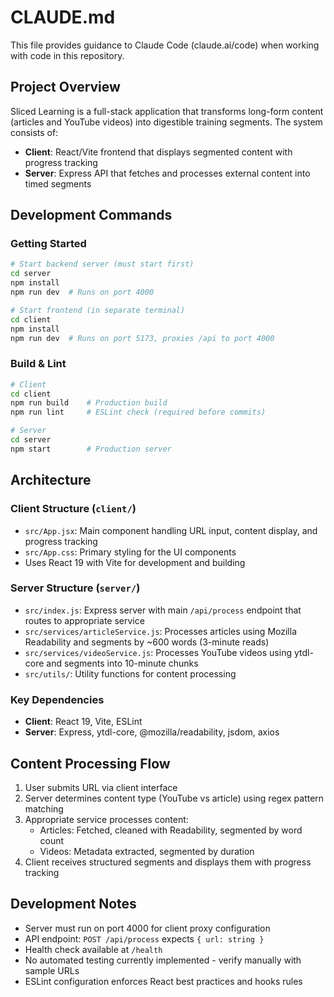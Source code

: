 # CLAUDE.md

This file provides guidance to Claude Code (claude.ai/code) when working with code in this repository.

## Project Overview

Sliced Learning is a full-stack application that transforms long-form content (articles and YouTube videos) into digestible training segments. The system consists of:

- **Client**: React/Vite frontend that displays segmented content with progress tracking
- **Server**: Express API that fetches and processes external content into timed segments

## Development Commands

### Getting Started
```bash
# Start backend server (must start first)
cd server
npm install
npm run dev  # Runs on port 4000

# Start frontend (in separate terminal)
cd client
npm install
npm run dev  # Runs on port 5173, proxies /api to port 4000
```

### Build & Lint
```bash
# Client
cd client
npm run build    # Production build
npm run lint     # ESLint check (required before commits)

# Server
cd server
npm start        # Production server
```

## Architecture

### Client Structure (`client/`)
- `src/App.jsx`: Main component handling URL input, content display, and progress tracking
- `src/App.css`: Primary styling for the UI components
- Uses React 19 with Vite for development and building

### Server Structure (`server/`)
- `src/index.js`: Express server with main `/api/process` endpoint that routes to appropriate service
- `src/services/articleService.js`: Processes articles using Mozilla Readability and segments by ~600 words (3-minute reads)
- `src/services/videoService.js`: Processes YouTube videos using ytdl-core and segments into 10-minute chunks
- `src/utils/`: Utility functions for content processing

### Key Dependencies
- **Client**: React 19, Vite, ESLint
- **Server**: Express, ytdl-core, @mozilla/readability, jsdom, axios

## Content Processing Flow

1. User submits URL via client interface
2. Server determines content type (YouTube vs article) using regex pattern matching
3. Appropriate service processes content:
   - Articles: Fetched, cleaned with Readability, segmented by word count
   - Videos: Metadata extracted, segmented by duration
4. Client receives structured segments and displays them with progress tracking

## Development Notes

- Server must run on port 4000 for client proxy configuration
- API endpoint: `POST /api/process` expects `{ url: string }`
- Health check available at `/health`
- No automated testing currently implemented - verify manually with sample URLs
- ESLint configuration enforces React best practices and hooks rules
